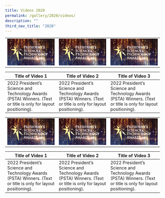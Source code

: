 ```yaml
---
title: Videos 2020
permalink: /gallery/2020/videos/
description: ""
third_nav_title: "2020"
---
```

|   |   |   |
| -------- | -------- | -------- |
| <a href="https://youtu.be/-0859hfYcvA"> ![video](/images/Video%20Thumbnails/thumbnail-v1.png)</a>   | <a href="https://youtu.be/-0859hfYcvA"> ![video](/images/Video%20Thumbnails/thumbnail-v1.png)</a>     | <a href="https://youtu.be/-0859hfYcvA"> ![video](/images/Video%20Thumbnails/thumbnail-v1.png)</a>    |


| Title of Video 1 | Title of Video 2 | Title of Video 3 |
| -------- | -------- | -------- |
| 2022 President’s Science and Technology Awards (PSTA) Winners. (Text or title is only for layout positioning).     | 2022 President’s Science and Technology Awards (PSTA) Winners. (Text or title is only for layout positioning).     | 2022 President’s Science and Technology Awards (PSTA) Winners. (Text or title is only for layout positioning).     |

|   |   |   |
| -------- | -------- | -------- |
| <a href="https://youtu.be/-0859hfYcvA"> ![video](/images/Video%20Thumbnails/thumbnail-v1.png)</a>   | <a href="https://youtu.be/-0859hfYcvA"> ![video](/images/Video%20Thumbnails/thumbnail-v1.png)</a>     | <a href="https://youtu.be/-0859hfYcvA"> ![video](/images/Video%20Thumbnails/thumbnail-v1.png)</a>    |


| Title of Video 1 | Title of Video 2 | Title of Video 3 |
| -------- | -------- | -------- |
| 2022 President’s Science and Technology Awards (PSTA) Winners. (Text or title is only for layout positioning).     | 2022 President’s Science and Technology Awards (PSTA) Winners. (Text or title is only for layout positioning).     | 2022 President’s Science and Technology Awards (PSTA) Winners. (Text or title is only for layout positioning).     |